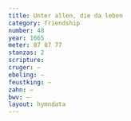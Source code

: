 ```yaml
---
title: Unter allen, die da leben
category: friendship
number: 48
year: 1665
meter: 87 87 77
stanzas: 2
scripture: 
cruger: —
ebeling: —
feustking: —
zahn: —
bwv: —
layout: hymndata
---
```

<br>

